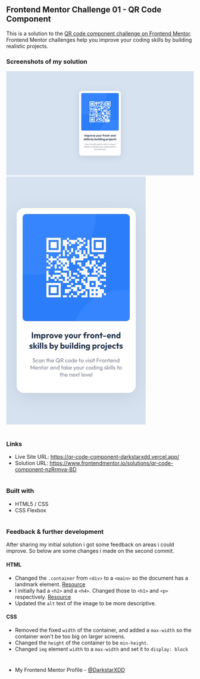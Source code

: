## Frontend Mentor Challenge 01 - QR Code Component

This is a solution to the [QR code component challenge on Frontend Mentor](https://www.frontendmentor.io/challenges/qr-code-component-iux_sIO_H). Frontend Mentor challenges help you improve your coding skills by building realistic projects.


### Screenshots of my solution
![](./solution_screenshots/screenshot_desktop.jpeg)
![](./solution_screenshots/screenshot_mobile.jpeg)
#


### Links
- Live Site URL: https://qr-code-component-darkstarxdd.vercel.app/
- Solution URL: https://www.frontendmentor.io/solutions/qr-code-component-nzRrmva-BD
#


### Built with
- HTML5 / CSS
- CSS Flexbox
#


### Feedback & further development
After sharing my initial solution i got some feedback on areas i could improve. So below are some changes i made on the second commit.

#### HTML
- Changed the `.container` from `<div>` to a `<main>` so the document has a landmark element. [Resource](https://dequeuniversity.com/rules/axe/4.6/landmark-one-main?application=axeAPI)
- I initially had a `<h2>` and a `<h4>`. Changed those to `<h1>` and `<p>` respectively. [Resource](https://dequeuniversity.com/rules/axe/4.6/heading-order?application=axeAPI)
- Updated the `alt` text of the image to be more descriptive.

#### CSS
- Removed the fixed `width` of the container, and added a `max-width` so the container won't be too big on larger screens.
- Changed the `height` of the container to be `min-height`.
- Changed `img` element `width` to a `max-width` and set it to `display: block`
#


- My Frontend Mentor Profile - [@DarkstarXDD](https://www.frontendmentor.io/profile/DarkstarXDD)
